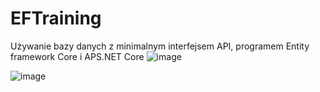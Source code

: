 # EFTraining
Używanie bazy danych z minimalnym interfejsem API, programem Entity framework Core i APS.NET Core
![image](https://github.com/feitanmind/EFTraining/assets/62139205/928aaab1-d379-4ab0-b656-638a82685495)

![image](https://github.com/feitanmind/EFTraining/assets/62139205/d143e867-f818-40ff-b13b-6dc73709b8d9)

